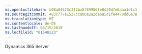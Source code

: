 ```yaml
---
ms.openlocfilehash: b08a04575c3f2ba8f89956fe0d29d7e6aaa1efc1
ms.sourcegitcommit: 483c777a1537ccab6a2a2da6a5d1fe4470dd0e7e
ms.translationtype: MT
ms.contentlocale: de-DE
ms.lasthandoff: 06/19/2019
ms.locfileid: "61548223"
---
```

Dynamics 365 Server